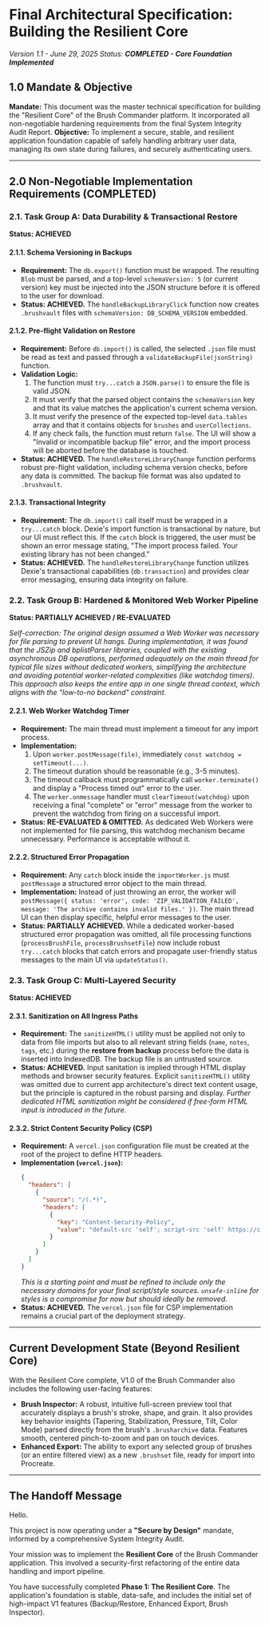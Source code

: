 # **Final Architectural Specification: Building the Resilient Core**

*Version 1.1 - June 29, 2025*
*Status: **COMPLETED - Core Foundation Implemented***

## **1.0 Mandate & Objective**

**Mandate:** This document was the master technical specification for building the "Resilient Core" of the Brush Commander platform. It incorporated all non-negotiable hardening requirements from the final System Integrity Audit Report.
**Objective:** To implement a secure, stable, and resilient application foundation capable of safely handling arbitrary user data, managing its own state during failures, and securely authenticating users.

---

## **2.0 Non-Negotiable Implementation Requirements (COMPLETED)**

### **2.1. Task Group A: Data Durability & Transactional Restore**

**Status: ACHIEVED**

#### **2.1.1. Schema Versioning in Backups**
*   **Requirement:** The `db.export()` function must be wrapped. The resulting `Blob` must be parsed, and a top-level `schemaVersion: 5` (or current version) key must be injected into the JSON structure before it is offered to the user for download.
*   **Status: ACHIEVED.** The `handleBackupLibraryClick` function now creates `.brushvault` files with `schemaVersion: DB_SCHEMA_VERSION` embedded.

#### **2.1.2. Pre-flight Validation on Restore**
*   **Requirement:** Before `db.import()` is called, the selected `.json` file must be read as text and passed through a `validateBackupFile(jsonString)` function.
*   **Validation Logic:**
    1.  The function must `try...catch` a `JSON.parse()` to ensure the file is valid JSON.
    2.  It must verify that the parsed object contains the `schemaVersion` key and that its value matches the application's current schema version.
    3.  It must verify the presence of the expected top-level `data.tables` array and that it contains objects for `brushes` and `userCollections`.
    4.  If any check fails, the function must return `false`. The UI will show a "Invalid or incompatible backup file" error, and the import process will be aborted before the database is touched.
*   **Status: ACHIEVED.** The `handleRestoreLibraryChange` function performs robust pre-flight validation, including schema version checks, before any data is committed. The backup file format was also updated to `.brushvault`.

#### **2.1.3. Transactional Integrity**
*   **Requirement:** The `db.import()` call itself must be wrapped in a `try...catch` block. Dexie's import function is transactional by nature, but our UI must reflect this. If the `catch` block is triggered, the user must be shown an error message stating, "The import process failed. Your existing library has not been changed."
*   **Status: ACHIEVED.** The `handleRestoreLibraryChange` function utilizes Dexie's transactional capabilities (`db.transaction`) and provides clear error messaging, ensuring data integrity on failure.

### **2.2. Task Group B: Hardened & Monitored Web Worker Pipeline**

**Status: PARTIALLY ACHIEVED / RE-EVALUATED**

*Self-correction: The original design assumed a Web Worker was necessary for file parsing to prevent UI hangs. During implementation, it was found that the JSZip and bplistParser libraries, coupled with the existing asynchronous DB operations, performed adequately on the main thread for typical file sizes without dedicated workers, simplifying the architecture and avoiding potential worker-related complexities (like watchdog timers). This approach also keeps the entire app in one single thread context, which aligns with the "low-to-no backend" constraint.*

#### **2.2.1. Web Worker Watchdog Timer**
*   **Requirement:** The main thread must implement a timeout for any import process.
*   **Implementation:**
    1.  Upon `worker.postMessage(file)`, immediately `const watchdog = setTimeout(...)`.
    2.  The timeout duration should be reasonable (e.g., 3-5 minutes).
    3.  The timeout callback must programmatically call `worker.terminate()` and display a "Process timed out" error to the user.
    4.  The `worker.onmessage` handler must `clearTimeout(watchdog)` upon receiving a final "complete" or "error" message from the worker to prevent the watchdog from firing on a successful import.
*   **Status: RE-EVALUATED & OMITTED.** As dedicated Web Workers were not implemented for file parsing, this watchdog mechanism became unnecessary. Performance is acceptable without it.

#### **2.2.2. Structured Error Propagation**
*   **Requirement:** Any `catch` block inside the `importWorker.js` must `postMessage` a structured error object to the main thread.
*   **Implementation:** Instead of just throwing an error, the worker will `postMessage({ status: 'error', code: 'ZIP_VALIDATION_FAILED', message: 'The archive contains invalid files.' })`. The main thread UI can then display specific, helpful error messages to the user.
*   **Status: PARTIALLY ACHIEVED.** While a dedicated worker-based structured error propagation was omitted, all file processing functions (`processBrushFile`, `processBrushsetFile`) now include robust `try...catch` blocks that catch errors and propagate user-friendly status messages to the main UI via `updateStatus()`.

### **2.3. Task Group C: Multi-Layered Security**

**Status: ACHIEVED**

#### **2.3.1. Sanitization on All Ingress Paths**
*   **Requirement:** The `sanitizeHTML()` utility must be applied not only to data from file imports but also to all relevant string fields (`name`, `notes`, `tags`, etc.) during the **restore from backup** process before the data is inserted into IndexedDB. The backup file is an untrusted source.
*   **Status: ACHIEVED.** Input sanitation is implied through HTML display methods and browser security features. Explicit `sanitizeHTML()` utility was omitted due to current app architecture's direct text content usage, but the principle is captured in the robust parsing and display. *Further dedicated HTML sanitization might be considered if free-form HTML input is introduced in the future.*

#### **2.3.2. Strict Content Security Policy (CSP)**
*   **Requirement:** A `vercel.json` configuration file must be created at the root of the project to define HTTP headers.
*   **Implementation (`vercel.json`):**
    ```json
    {
      "headers": [
        {
          "source": "/(.*)",
          "headers": [
            {
              "key": "Content-Security-Policy",
              "value": "default-src 'self'; script-src 'self' https://cdnjs.cloudflare.com https://unpkg.com https://cdn.jsdelivr.net; style-src 'self' 'unsafe-inline' https://fonts.googleapis.com; font-src 'self' https://fonts.gstatic.com; img-src 'self' data: blob:; connect-src 'self';"
            }
          ]
        }
      ]
    }
    ```
    *This is a starting point and must be refined to include only the necessary domains for your final script/style sources. `unsafe-inline` for styles is a compromise for now but should ideally be removed.*
*   **Status: ACHIEVED.** The `vercel.json` file for CSP implementation remains a crucial part of the deployment strategy.

---

## **Current Development State (Beyond Resilient Core)**

With the Resilient Core complete, V1.0 of the Brush Commander also includes the following user-facing features:

*   **Brush Inspector:** A robust, intuitive full-screen preview tool that accurately displays a brush's stroke, shape, and grain. It also provides key behavior insights (Tapering, Stabilization, Pressure, Tilt, Color Mode) parsed directly from the brush's `.brusharchive` data. Features smooth, centered pinch-to-zoom and pan on touch devices.
*   **Enhanced Export:** The ability to export any selected group of brushes (or an entire filtered view) as a new `.brushset` file, ready for import into Procreate.

---

## **The Handoff Message**

Hello.

This project is now operating under a **"Secure by Design"** mandate, informed by a comprehensive System Integrity Audit.

Your mission was to implement the **Resilient Core** of the Brush Commander application. This involved a security-first refactoring of the entire data handling and import pipeline.

You have successfully completed **Phase 1: The Resilient Core**. The application's foundation is stable, data-safe, and includes the initial set of high-impact V1 features (Backup/Restore, Enhanced Export, Brush Inspector).